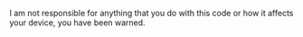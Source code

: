 I am not responsible for anything that you do with this code or how it affects your device, you have been warned.
